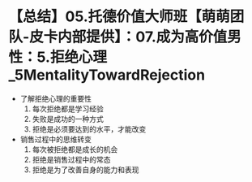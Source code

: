 # 【总结】05.托德价值大师班【萌萌团队-皮卡内部提供】：07.成为高价值男性：5.拒绝心理_5MentalityTowardRejection

-   了解拒绝心理的重要性
    1.  每次拒绝都是学习经验
    2.  失败是成功的一种方式
    3.  拒绝是必须要达到的水平，才能改变
-   销售过程中的思维转变
    1.  每次被拒绝都是成长的机会
    2.  拒绝是销售过程中的常态
    3.  拒绝是为了改善自身的能力和表现